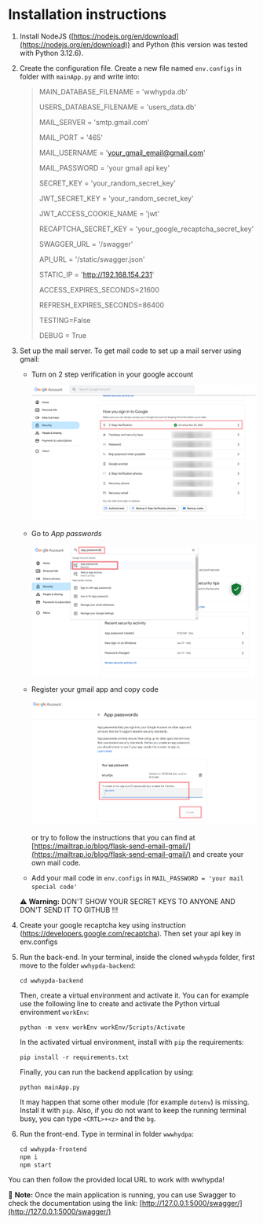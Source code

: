 # Installation instructions

1. Install NodeJS ([https://nodejs.org/en/download](https://nodejs.org/en/download))
   and Python (this version was tested with Python 3.12.6).
2. Create the configuration file.
   Create a new file named `env.configs` in folder with `mainApp.py` and write into:

   > MAIN_DATABASE_FILENAME = 'wwhypda.db'
   > 
   > USERS_DATABASE_FILENAME = 'users_data.db'
   > 
   > MAIL_SERVER = 'smtp.gmail.com'
   >
   > MAIL_PORT = '465'
   > 
   > MAIL_USERNAME = 'your_gmail_email@gmail.com'
   > 
   > MAIL_PASSWORD = 'your gmail api key'
   > 
   > SECRET_KEY = 'your_random_secret_key'
   > 
   > JWT_SECRET_KEY = 'your_random_secret_key'
   > 
   > JWT_ACCESS_COOKIE_NAME = 'jwt'
   > 
   > RECAPTCHA_SECRET_KEY = 'your_google_recaptcha_secret_key'
   > 
   > SWAGGER_URL = '/swagger' 
   > 
   > API_URL = '/static/swagger.json' 
   > 
   > STATIC_IP = 'http://192.168.154.231'
   > 
   > ACCESS_EXPIRES_SECONDS=21600
   > 
   > REFRESH_EXPIRES_SECONDS=86400
   > 
   > TESTING=False
   > 
   > DEBUG = True

3. Set up the mail server. To get mail code to set up a mail server using gmail:

   - Turn on 2 step verification in your google account

     ![Turn on 2 step verification in your google account](/instructions/instruction3.png)

   - Go to *App passwords*

     ![Go to App passwords](/instructions/instruction1.png)

   - Register your gmail app and copy code

     ![Register your gmail app and copy code](/instructions/instruction2.png)

     or try to follow the instructions that you can find at
     [https://mailtrap.io/blog/flask-send-email-gmail/](https://mailtrap.io/blog/flask-send-email-gmail/)
     and create your own mail code.

   - Add your mail code in `env.configs` in ``MAIL_PASSWORD = 'your mail special code'``

   :warning: **Warning:** DON'T SHOW YOUR SECRET KEYS TO ANYONE AND DON'T SEND IT TO GITHUB !!!

3. Create your google recaptcha key using instruction (https://developers.google.com/recaptcha). Then set your api key in env.configs

4. Run the back-end. In your terminal, inside the cloned `wwhypda`
   folder, first move to the folder `wwhypda-backend`:

       cd wwhypda-backend
       
   Then, create a virtual environment and activate it. You can for
   example use the following line to create and activate the Python
   virtual environment `workEnv`:
   
       python -m venv workEnv workEnv/Scripts/Activate

   In the activated virtual environment, install with ``pip`` the requirements:
   
       pip install -r requirements.txt

   Finally, you can run the backend application by using:
   
       python mainApp.py

   It may happen that some other module (for example `dotenv`) is
   missing. Install it with `pip`.  Also, if you do not want to keep
   the running terminal busy, you can type `<CRTL>+<z>` and the `bg`.
   
   
5. Run the front-end.
   Type in terminal in folder `wwwhydpa`:

       cd wwhypda-frontend
       npm i
       npm start

You can then follow the provided local URL to work with wwhypda!

:memo: **Note:** Once the main application is running, you can use
Swagger to check the documentation using the link:
[http://127.0.0.1:5000/swagger/](http://127.0.0.1:5000/swagger/)

